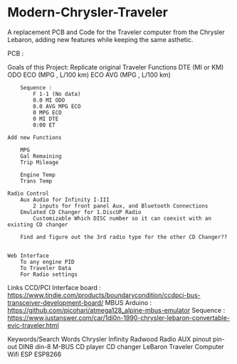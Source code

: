 # Modern-Chrysler-Traveler
A replacement PCB and Code for the Traveler computer from the Chrysler Lebaron, adding new features while keeping the same asthetic.

PCB : 

Goals of this Project:
	Replicate original Traveler Functions
		DTE (MI or KM)
		ODO
		ECO (MPG , L/100 km)
		ECO AVG (MPG , L/100 km)
		
		Sequence : 
			F 1-1 (No data)
			0.0 MI ODO
			0.0 AVG MPG ECO
			0 MPG ECO
			0 MI DTE
			0:00 ET
		
	Add new Functions
	
		MPG
		Gal Remaining
		Trip Mileage
		
		Engine Temp
		Trans Temp
		
	Radio Control
		Aux Audio for Infinity I-III
			2 inputs for front panel Aux, and Bluetooth Connections
		Emulated CD Changer for 1.DiscUP Radio
			Customizable Which DISC number so it can coexist with an existing CD changer
			
		Find and figure out the 3rd radio type for the other CD Changer??
		
		
	Web Interface
		To any engine PID 
		To Traveler Data
		For Radio settings
		
Links
	CCD/PCI Interface board : https://www.tindie.com/products/boundarycondition/ccdpci-bus-transceiver-development-board/
	MBUS Arduino : https://github.com/picohari/atmega128_alpine-mbus-emulator
	Sequence : https://www.justanswer.com/car/1di0n-1990-chrysler-lebaron-convertable-evic-traveler.html
	

Keywords/Search Words
	Chrysler Infinity Radwood Radio AUX pinout pin-out DIN8 din-8 M-BUS CD player CD changer
	LeBaron Traveler Computer Wifi ESP ESP8266 